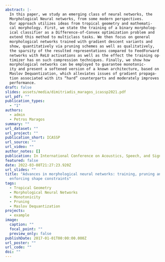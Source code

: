 ```yaml
---
abstract: |-
  In this paper, we study an emerging class of neural networks, the
  Morphological Neural networks, from some modern perspectives.
  Our approach utilizes ideas from tropical geometry and mathemati-
  cal morphology. First, we state the training of a binary morpholog-
  ical classifier as a Difference-of-Convex optimization problem and
  extend this method to multiclass tasks. We then focus on general
  morphological networks trained with gradient descent variants and
  show, quantitatively via pruning schemes as well as qualitatively,
  the sparsity of the resulted representations compared to FeedForward
  networks with ReLU activations as well as the effect the training op-
  timizer has on such compression techniques. Finally, we show how
  morphological networks can be employed to guarantee monotonic-
  ity and present a softened version of a known architecture, based on
  Maslov Dequantization, which alleviates issues of gradient propaga-
  tion associated with its “hard” counterparts and moderately improves
  performance.
draft: false
slides: assets/media/dimitriadis_maragos_icassp2021.pdf
url_pdf: ""
publication_types:
  - "1"
authors:
  - admin
  - Petros Maragos
summary: ""
url_dataset: ""
url_project: ""
publication_short: ICASSP
url_source: ""
url_video: ""
author_notes: []
publication: In International Conference on Acoustics, Speech, and Signal Processing
featured: false
date: 2022-03-08T21:27:23.920Z
url_slides: ""
title: "Advances in morphological neural networks: training, pruning and
  enforcing shape constraints"
tags:
  - Tropical Geometry
  - Morphological Neural Networks
  - Monotonicity
  - Pruning
  - Maslov Dequantization
projects:
  - example
image:
  caption: ""
  focal_point: ""
  preview_only: false
publishDate: 2017-01-01T00:00:00.000Z
url_poster: ""
url_code: ""
doi: ""
---
```

